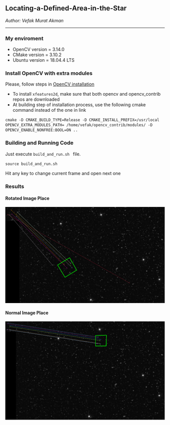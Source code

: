 ## Locating-a-Defined-Area-in-the-Star

 *Author: Vefak Murat Akman*

 ---
[//]: # (Image References)

[image1]: ./img/result.png "Rotated"
[image2]: ./img/result2.png "Normal"



### My enviroment
* OpenCV version   = 3.14.0
* CMake version    = 3.10.2
* Ubuntu version   = 18.04.4 LTS
 

### Install OpenCV with extra modules

Please, follow steps in 	[OpenCV installation](https://docs.opencv.org/3.4/d7/d9f/tutorial_linux_install.html)

* To install `xfeatures2d`, make sure that both opencv and opencv_contrib repos are downloaded
* At building step of installation process, use the following cmake command instead of the one in link

```shell
cmake -D CMAKE_BUILD_TYPE=Release -D CMAKE_INSTALL_PREFIX=/usr/local OPENCV_EXTRA_MODULES_PATH= /home/vefak/opencv_contrib/modules/ -D OPENCV_ENABLE_NONFREE:BOOL=ON ..
```


### Building and Running Code

Just execute `build_and_run.sh ` file.
```shell
source build_and_run.sh 
```

Hit any key to change current frame and open next one

### Results

#### Rotated Image Place
![alt text][image1]

#### Normal Image Place

![alt text][image2]